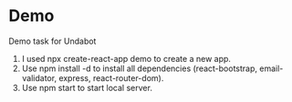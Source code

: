 # Demo
Demo task for Undabot

1. I used npx create-react-app demo to create a new app.
2. Use npm install -d to install all dependencies (react-bootstrap, email-validator, express, react-router-dom).
3. Use npm start to start local server.
